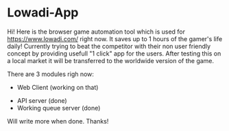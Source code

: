 # Lowadi-App

Hi! Here is the browser game automation tool which is used for https://www.lowadi.com/ right now. 
It saves up to 1 hours of the gamer's life daily! 
Currently trying to beat the competitor with their non user friendly concept by providing usefull "1 click" app for the users.
After testing this on a local market it will be transferred to the worldwide version of the game.

There are 3 modules righ now:
 - Web Client (working on that)
 + API server (done)
 + Working queue server (done)
 
 
 Will write more when done. Thanks!
 
